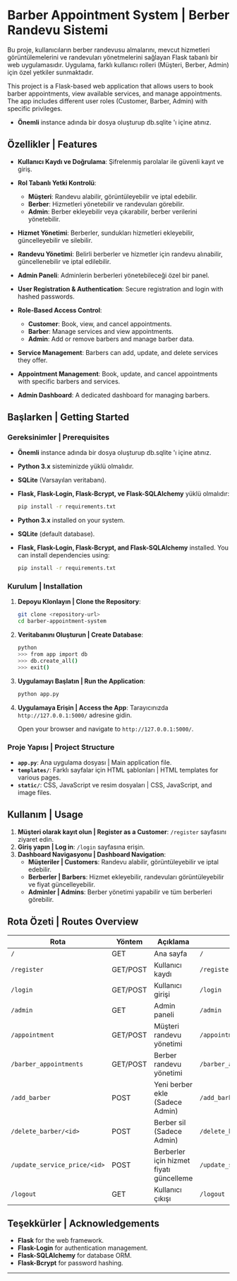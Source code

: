 
# Barber Appointment System | Berber Randevu Sistemi

Bu proje, kullanıcıların berber randevusu almalarını, mevcut hizmetleri görüntülemelerini ve randevuları yönetmelerini sağlayan Flask tabanlı bir web uygulamasıdır. Uygulama, farklı kullanıcı rolleri (Müşteri, Berber, Admin) için özel yetkiler sunmaktadır.

This project is a Flask-based web application that allows users to book barber appointments, view available services, and manage appointments. The app includes different user roles (Customer, Barber, Admin) with specific privileges.

- **Önemli** instance adında bir dosya oluşturup db.sqlite 'ı içine atınız.

## Özellikler | Features

- **Kullanıcı Kaydı ve Doğrulama**: Şifrelenmiş parolalar ile güvenli kayıt ve giriş.
- **Rol Tabanlı Yetki Kontrolü**:
  - **Müşteri**: Randevu alabilir, görüntüleyebilir ve iptal edebilir.
  - **Berber**: Hizmetleri yönetebilir ve randevuları görebilir.
  - **Admin**: Berber ekleyebilir veya çıkarabilir, berber verilerini yönetebilir.
- **Hizmet Yönetimi**: Berberler, sundukları hizmetleri ekleyebilir, güncelleyebilir ve silebilir.
- **Randevu Yönetimi**: Belirli berberler ve hizmetler için randevu alınabilir, güncellenebilir ve iptal edilebilir.
- **Admin Paneli**: Adminlerin berberleri yönetebileceği özel bir panel.

- **User Registration & Authentication**: Secure registration and login with hashed passwords.
- **Role-Based Access Control**:
  - **Customer**: Book, view, and cancel appointments.
  - **Barber**: Manage services and view appointments.
  - **Admin**: Add or remove barbers and manage barber data.
- **Service Management**: Barbers can add, update, and delete services they offer.
- **Appointment Management**: Book, update, and cancel appointments with specific barbers and services.
- **Admin Dashboard**: A dedicated dashboard for managing barbers.

## Başlarken | Getting Started

### Gereksinimler | Prerequisites
   
- **Önemli** instance adında bir dosya oluşturup db.sqlite 'ı içine atınız.
   
- **Python 3.x** sisteminizde yüklü olmalıdır.
- **SQLite** (Varsayılan veritabanı).
- **Flask, Flask-Login, Flask-Bcrypt, ve Flask-SQLAlchemy** yüklü olmalıdır:
  
  ```bash
  pip install -r requirements.txt
  ```

- **Python 3.x** installed on your system.
- **SQLite** (default database).
- **Flask, Flask-Login, Flask-Bcrypt, and Flask-SQLAlchemy** installed. You can install dependencies using:
  
  ```bash
  pip install -r requirements.txt
  ```

### Kurulum | Installation

1. **Depoyu Klonlayın | Clone the Repository**:
   ```bash
   git clone <repository-url>
   cd barber-appointment-system
   ```

2. **Veritabanını Oluşturun | Create Database**:
   ```bash
   python
   >>> from app import db
   >>> db.create_all()
   >>> exit()
   ```

3. **Uygulamayı Başlatın | Run the Application**:
   ```bash
   python app.py
   ```

4. **Uygulamaya Erişin | Access the App**:
   Tarayıcınızda `http://127.0.0.1:5000/` adresine gidin.
   
   Open your browser and navigate to `http://127.0.0.1:5000/`.

### Proje Yapısı | Project Structure

- **`app.py`**: Ana uygulama dosyası | Main application file.
- **`templates/`**: Farklı sayfalar için HTML şablonları | HTML templates for various pages.
- **`static/`**: CSS, JavaScript ve resim dosyaları | CSS, JavaScript, and image files.

## Kullanım | Usage

1. **Müşteri olarak kayıt olun | Register as a Customer**: `/register` sayfasını ziyaret edin.
2. **Giriş yapın | Log in**: `/login` sayfasına erişin.
3. **Dashboard Navigasyonu | Dashboard Navigation**:
   - **Müşteriler | Customers**: Randevu alabilir, görüntüleyebilir ve iptal edebilir.
   - **Berberler | Barbers**: Hizmet ekleyebilir, randevuları görüntüleyebilir ve fiyat güncelleyebilir.
   - **Adminler | Admins**: Berber yönetimi yapabilir ve tüm berberleri görebilir.

## Rota Özeti | Routes Overview

| Rota | Yöntem | Açıklama | Route | Method | Description |
|------|--------|----------|-------|--------|-------------|
| `/` | GET | Ana sayfa | `/` | GET | Homepage |
| `/register` | GET/POST | Kullanıcı kaydı | `/register` | GET/POST | User registration |
| `/login` | GET/POST | Kullanıcı girişi | `/login` | GET/POST | User login |
| `/admin` | GET | Admin paneli | `/admin` | GET | Admin panel |
| `/appointment` | GET/POST | Müşteri randevu yönetimi | `/appointment` | GET/POST | Customer appointment management |
| `/barber_appointments` | GET/POST | Berber randevu yönetimi | `/barber_appointments` | GET/POST | Barber appointment management |
| `/add_barber` | POST | Yeni berber ekle (Sadece Admin) | `/add_barber` | POST | Add new barber (Admin only) |
| `/delete_barber/<id>` | POST | Berber sil (Sadece Admin) | `/delete_barber/<id>` | POST | Delete barber (Admin only) |
| `/update_service_price/<id>` | POST | Berberler için hizmet fiyatı güncelleme | `/update_service_price/<id>` | POST | Update service price for barbers |
| `/logout` | GET | Kullanıcı çıkışı | `/logout` | GET | Log out user |


## Teşekkürler | Acknowledgements

- **Flask** for the web framework.
- **Flask-Login** for authentication management.
- **Flask-SQLAlchemy** for database ORM.
- **Flask-Bcrypt** for password hashing.

---

